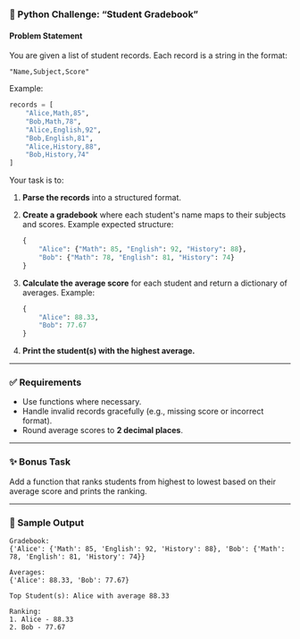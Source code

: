 ### 🐍 Python Challenge: “Student Gradebook”

#### **Problem Statement**

You are given a list of student records. Each record is a string in the format:

```
"Name,Subject,Score"
```

Example:

```python
records = [
    "Alice,Math,85",
    "Bob,Math,78",
    "Alice,English,92",
    "Bob,English,81",
    "Alice,History,88",
    "Bob,History,74"
]
```

Your task is to:

1. **Parse the records** into a structured format.
2. **Create a gradebook** where each student's name maps to their subjects and scores.
   Example expected structure:

   ```python
   {
       "Alice": {"Math": 85, "English": 92, "History": 88},
       "Bob": {"Math": 78, "English": 81, "History": 74}
   }
   ```

3. **Calculate the average score** for each student and return a dictionary of averages.
   Example:

   ```python
   {
       "Alice": 88.33,
       "Bob": 77.67
   }
   ```

4. **Print the student(s) with the highest average.**

---

### ✅ Requirements

- Use functions where necessary.
- Handle invalid records gracefully (e.g., missing score or incorrect format).
- Round average scores to **2 decimal places**.

---

### ✨ Bonus Task

Add a function that ranks students from highest to lowest based on their average score and prints the ranking.

---

### 📌 Sample Output

```
Gradebook:
{'Alice': {'Math': 85, 'English': 92, 'History': 88}, 'Bob': {'Math': 78, 'English': 81, 'History': 74}}

Averages:
{'Alice': 88.33, 'Bob': 77.67}

Top Student(s): Alice with average 88.33

Ranking:
1. Alice - 88.33
2. Bob - 77.67
```
